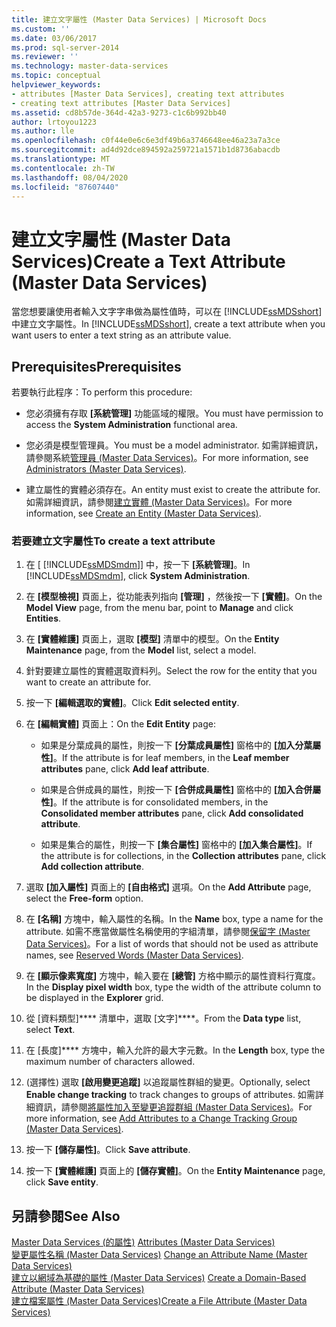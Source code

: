 ```yaml
---
title: 建立文字屬性 (Master Data Services) | Microsoft Docs
ms.custom: ''
ms.date: 03/06/2017
ms.prod: sql-server-2014
ms.reviewer: ''
ms.technology: master-data-services
ms.topic: conceptual
helpviewer_keywords:
- attributes [Master Data Services], creating text attributes
- creating text attributes [Master Data Services]
ms.assetid: cd8b57de-364d-42a3-9273-c1c6b992bb40
author: lrtoyou1223
ms.author: lle
ms.openlocfilehash: c0f44e0e6c6e3df49b6a3746648ee46a23a7a3ce
ms.sourcegitcommit: ad4d92dce894592a259721a1571b1d8736abacdb
ms.translationtype: MT
ms.contentlocale: zh-TW
ms.lasthandoff: 08/04/2020
ms.locfileid: "87607440"
---
```

# <a name="create-a-text-attribute-master-data-services"></a><span data-ttu-id="ea2f7-102">建立文字屬性 (Master Data Services)</span><span class="sxs-lookup"><span data-stu-id="ea2f7-102">Create a Text Attribute (Master Data Services)</span></span>
  <span data-ttu-id="ea2f7-103">當您想要讓使用者輸入文字字串做為屬性值時，可以在 [!INCLUDE[ssMDSshort](../includes/ssmdsshort-md.md)]中建立文字屬性。</span><span class="sxs-lookup"><span data-stu-id="ea2f7-103">In [!INCLUDE[ssMDSshort](../includes/ssmdsshort-md.md)], create a text attribute when you want users to enter a text string as an attribute value.</span></span>  
  
## <a name="prerequisites"></a><span data-ttu-id="ea2f7-104">Prerequisites</span><span class="sxs-lookup"><span data-stu-id="ea2f7-104">Prerequisites</span></span>  
 <span data-ttu-id="ea2f7-105">若要執行此程序：</span><span class="sxs-lookup"><span data-stu-id="ea2f7-105">To perform this procedure:</span></span>  
  
-   <span data-ttu-id="ea2f7-106">您必須擁有存取 **[系統管理]** 功能區域的權限。</span><span class="sxs-lookup"><span data-stu-id="ea2f7-106">You must have permission to access the **System Administration** functional area.</span></span>  
  
-   <span data-ttu-id="ea2f7-107">您必須是模型管理員。</span><span class="sxs-lookup"><span data-stu-id="ea2f7-107">You must be a model administrator.</span></span> <span data-ttu-id="ea2f7-108">如需詳細資訊，請參閱系統[管理員 &#40;Master Data Services&#41;](administrators-master-data-services.md)。</span><span class="sxs-lookup"><span data-stu-id="ea2f7-108">For more information, see [Administrators &#40;Master Data Services&#41;](administrators-master-data-services.md).</span></span>  
  
-   <span data-ttu-id="ea2f7-109">建立屬性的實體必須存在。</span><span class="sxs-lookup"><span data-stu-id="ea2f7-109">An entity must exist to create the attribute for.</span></span> <span data-ttu-id="ea2f7-110">如需詳細資訊，請參閱[建立實體 &#40;Master Data Services&#41;](../../2014/master-data-services/create-an-entity-master-data-services.md)。</span><span class="sxs-lookup"><span data-stu-id="ea2f7-110">For more information, see [Create an Entity &#40;Master Data Services&#41;](../../2014/master-data-services/create-an-entity-master-data-services.md).</span></span>  
  
### <a name="to-create-a-text-attribute"></a><span data-ttu-id="ea2f7-111">若要建立文字屬性</span><span class="sxs-lookup"><span data-stu-id="ea2f7-111">To create a text attribute</span></span>  
  
1.  <span data-ttu-id="ea2f7-112">在 [ [!INCLUDE[ssMDSmdm](../includes/ssmdsmdm-md.md)]] 中，按一下 **[系統管理]**。</span><span class="sxs-lookup"><span data-stu-id="ea2f7-112">In [!INCLUDE[ssMDSmdm](../includes/ssmdsmdm-md.md)], click **System Administration**.</span></span>  
  
2.  <span data-ttu-id="ea2f7-113">在 **[模型檢視]** 頁面上，從功能表列指向 **[管理]** ，然後按一下 **[實體]**。</span><span class="sxs-lookup"><span data-stu-id="ea2f7-113">On the **Model View** page, from the menu bar, point to **Manage** and click **Entities**.</span></span>  
  
3.  <span data-ttu-id="ea2f7-114">在 **[實體維護]** 頁面上，選取 **[模型]** 清單中的模型。</span><span class="sxs-lookup"><span data-stu-id="ea2f7-114">On the **Entity Maintenance** page, from the **Model** list, select a model.</span></span>  
  
4.  <span data-ttu-id="ea2f7-115">針對要建立屬性的實體選取資料列。</span><span class="sxs-lookup"><span data-stu-id="ea2f7-115">Select the row for the entity that you want to create an attribute for.</span></span>  
  
5.  <span data-ttu-id="ea2f7-116">按一下 **[編輯選取的實體]**。</span><span class="sxs-lookup"><span data-stu-id="ea2f7-116">Click **Edit selected entity**.</span></span>  
  
6.  <span data-ttu-id="ea2f7-117">在 **[編輯實體]** 頁面上：</span><span class="sxs-lookup"><span data-stu-id="ea2f7-117">On the **Edit Entity** page:</span></span>  
  
    -   <span data-ttu-id="ea2f7-118">如果是分葉成員的屬性，則按一下 **[分葉成員屬性]** 窗格中的 **[加入分葉屬性]**。</span><span class="sxs-lookup"><span data-stu-id="ea2f7-118">If the attribute is for leaf members, in the **Leaf member attributes** pane, click **Add leaf attribute**.</span></span>  
  
    -   <span data-ttu-id="ea2f7-119">如果是合併成員的屬性，則按一下 **[合併成員屬性]** 窗格中的 **[加入合併屬性]**。</span><span class="sxs-lookup"><span data-stu-id="ea2f7-119">If the attribute is for consolidated members, in the **Consolidated member attributes** pane, click **Add consolidated attribute**.</span></span>  
  
    -   <span data-ttu-id="ea2f7-120">如果是集合的屬性，則按一下 **[集合屬性]** 窗格中的 **[加入集合屬性]**。</span><span class="sxs-lookup"><span data-stu-id="ea2f7-120">If the attribute is for collections, in the **Collection attributes** pane, click **Add collection attribute**.</span></span>  
  
7.  <span data-ttu-id="ea2f7-121">選取 **[加入屬性]** 頁面上的 **[自由格式]** 選項。</span><span class="sxs-lookup"><span data-stu-id="ea2f7-121">On the **Add Attribute** page, select the **Free-form** option.</span></span>  
  
8.  <span data-ttu-id="ea2f7-122">在 **[名稱]** 方塊中，輸入屬性的名稱。</span><span class="sxs-lookup"><span data-stu-id="ea2f7-122">In the **Name** box, type a name for the attribute.</span></span> <span data-ttu-id="ea2f7-123">如需不應當做屬性名稱使用的字組清單，請參閱[保留字 &#40;Master Data Services&#41;](../../2014/master-data-services/reserved-words-master-data-services.md)。</span><span class="sxs-lookup"><span data-stu-id="ea2f7-123">For a list of words that should not be used as attribute names, see [Reserved Words &#40;Master Data Services&#41;](../../2014/master-data-services/reserved-words-master-data-services.md).</span></span>  
  
9. <span data-ttu-id="ea2f7-124">在 **[顯示像素寬度]** 方塊中，輸入要在 **[總管]** 方格中顯示的屬性資料行寬度。</span><span class="sxs-lookup"><span data-stu-id="ea2f7-124">In the **Display pixel width** box, type the width of the attribute column to be displayed in the **Explorer** grid.</span></span>  
  
10. <span data-ttu-id="ea2f7-125">從 [資料類型]\*\*\*\* 清單中，選取 [文字]\*\*\*\*。</span><span class="sxs-lookup"><span data-stu-id="ea2f7-125">From the **Data type** list, select **Text**.</span></span>  
  
11. <span data-ttu-id="ea2f7-126">在 [長度]\*\*\*\* 方塊中，輸入允許的最大字元數。</span><span class="sxs-lookup"><span data-stu-id="ea2f7-126">In the **Length** box, type the maximum number of characters allowed.</span></span>  
  
12. <span data-ttu-id="ea2f7-127">(選擇性) 選取 **[啟用變更追蹤]** 以追蹤屬性群組的變更。</span><span class="sxs-lookup"><span data-stu-id="ea2f7-127">Optionally, select **Enable change tracking** to track changes to groups of attributes.</span></span> <span data-ttu-id="ea2f7-128">如需詳細資訊，請參閱[將屬性加入至變更追蹤群組 &#40;Master Data Services&#41;](../../2014/master-data-services/add-attributes-to-a-change-tracking-group-master-data-services.md)。</span><span class="sxs-lookup"><span data-stu-id="ea2f7-128">For more information, see [Add Attributes to a Change Tracking Group &#40;Master Data Services&#41;](../../2014/master-data-services/add-attributes-to-a-change-tracking-group-master-data-services.md).</span></span>  
  
13. <span data-ttu-id="ea2f7-129">按一下 **[儲存屬性]**。</span><span class="sxs-lookup"><span data-stu-id="ea2f7-129">Click **Save attribute**.</span></span>  
  
14. <span data-ttu-id="ea2f7-130">按一下 **[實體維護]** 頁面上的 **[儲存實體]**。</span><span class="sxs-lookup"><span data-stu-id="ea2f7-130">On the **Entity Maintenance** page, click **Save entity**.</span></span>  
  
## <a name="see-also"></a><span data-ttu-id="ea2f7-131">另請參閱</span><span class="sxs-lookup"><span data-stu-id="ea2f7-131">See Also</span></span>  
 <span data-ttu-id="ea2f7-132">[Master Data Services &#40;的屬性&#41;](../../2014/master-data-services/attributes-master-data-services.md) </span><span class="sxs-lookup"><span data-stu-id="ea2f7-132">[Attributes &#40;Master Data Services&#41;](../../2014/master-data-services/attributes-master-data-services.md) </span></span>  
 <span data-ttu-id="ea2f7-133">[變更屬性名稱 &#40;Master Data Services&#41;](change-an-attribute-name-and-data-type-master-data-services.md) </span><span class="sxs-lookup"><span data-stu-id="ea2f7-133">[Change an Attribute Name &#40;Master Data Services&#41;](change-an-attribute-name-and-data-type-master-data-services.md) </span></span>  
 <span data-ttu-id="ea2f7-134">[建立以網域為基礎的屬性 &#40;Master Data Services&#41;](../../2014/master-data-services/create-a-domain-based-attribute-master-data-services.md) </span><span class="sxs-lookup"><span data-stu-id="ea2f7-134">[Create a Domain-Based Attribute &#40;Master Data Services&#41;](../../2014/master-data-services/create-a-domain-based-attribute-master-data-services.md) </span></span>  
 [<span data-ttu-id="ea2f7-135">建立檔案屬性 &#40;Master Data Services&#41;</span><span class="sxs-lookup"><span data-stu-id="ea2f7-135">Create a File Attribute &#40;Master Data Services&#41;</span></span>](../../2014/master-data-services/create-a-file-attribute-master-data-services.md)  
  
  
